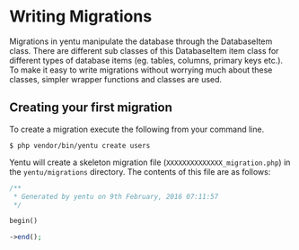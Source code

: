 Writing Migrations
==================
Migrations in yentu manipulate the database through the DatabaseItem class. There
are different sub classes of this DatabaseItem item class for different types of
database items (eg. tables, columns, primary keys etc.). To make it easy to write
migrations without worrying much about these classes, simpler wrapper functions and
classes are used.

Creating your first migration
-----------------------------
To create a migration execute the following from your command line.

    $ php vendor/bin/yentu create users
    
Yentu will create a skeleton migration file (`XXXXXXXXXXXXXX_migration.php`) in the 
`yentu/migrations` directory. The contents of this file are as follows:

````php
/**
 * Generated by yentu on 9th February, 2016 07:11:57
 */

begin()

->end();
````